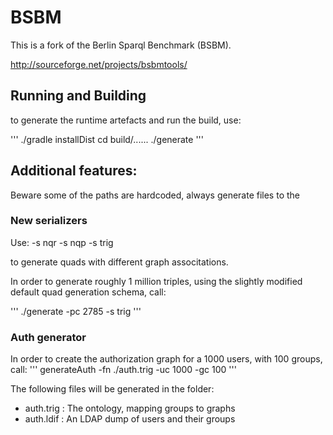 # BSBM

This is a fork of the Berlin Sparql Benchmark (BSBM).

http://sourceforge.net/projects/bsbmtools/


## Running and Building

to generate the runtime artefacts and run the build, use:

'''
./gradle installDist
cd build/......
./generate
'''



## Additional features: 

Beware some of the paths are hardcoded, always generate files to the <bsbm-installation-folder>

### New serializers

Use: 
-s nqr
-s nqp
-s trig 

to generate quads with different graph associtations.


In order to generate roughly 1 million triples, using the slightly modified default quad generation schema, call:

'''
./generate -pc 2785 -s trig 
'''

### Auth generator

In order to create the authorization graph for a 1000 users, with 100 groups, call:
'''
generateAuth -fn ./auth.trig -uc 1000 -gc 100 
'''

The following files will be generated in the <bsbm-installation-folder> folder:
* auth.trig : The ontology, mapping groups to graphs
* auth.ldif : An LDAP dump of users and their groups

